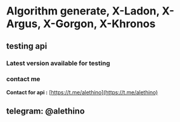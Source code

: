 # Algorithm generate, X-Ladon, X-Argus, X-Gorgon, X-Khronos
## testing api
### Latest version available for testing


### contact me
**Contact for api :** [https://t.me/alethino](https://t.me/alethino)
## telegram: @alethino
